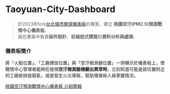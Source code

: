 # Taoyuan-City-Dashboard

>於2023年fork[台北城市開源儀表板](https://github.com/tpe-doit/Taipei-City-Dashboard)的專案，建立 **桃園空汙(PM2.5)預測戰情中心儀表板**。  
>我在專案中負責**組件設計**、**前端程式撰寫**和**資料分析與處理**。

### 儀表板簡介
將「火點位置」、「工廠煙囪位置」與「空汙檢測器位置」一併顯示於儀表板上，使戰情中心管理者能夠在發現**空汙檢測器檢驗出異常時**，立刻知道可能是該位置附近的工廠偷排放廢氣，或是發生火災導致，幫助環保局人員掌握情況。

[桃園空汙預測戰情中心儀表板 介紹簡報](https://www.canva.com/design/DAF2xX8pgjE/U1d4Qe1NXcR4EzbX60NK7Q/view?utm_content=DAF2xX8pgjE&utm_campaign=designshare&utm_medium=link&utm_source=editor)